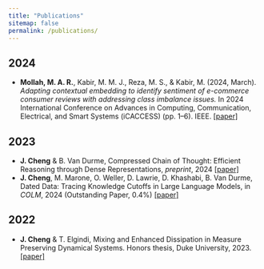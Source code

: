 ```yaml
---
title: "Publications"
sitemap: false
permalink: /publications/
---
```


<link rel="stylesheet" href="../assets/style.css">

2024
---
- __Mollah, M. A. R.__, Kabir, M. M. J., Reza, M. S., & Kabir, M. (2024, March). _Adapting contextual embedding to identify sentiment of e-commerce consumer reviews with addressing class imbalance issues._ In 2024 International Conference on Advances in Computing, Communication, Electrical, and Smart Systems (iCACCESS) (pp. 1–6). IEEE. [[paper]](https://ieeexplore.ieee.org/abstract/document/10499554)

2023
---
- __J. Cheng__ & B. Van Durme, Compressed Chain of Thought: Efficient Reasoning through Dense Representations, *preprint*, 2024 [[paper]](https://arxiv.org/abs/2412.13171)
- __J. Cheng__,  M. Marone,  O. Weller, D. Lawrie, D. Khashabi, B. Van Durme, Dated Data: Tracing Knowledge Cutoffs in Large Language Models, in *COLM*, 2024 (Outstanding Paper, 0.4%) [[paper]](https://arxiv.org/pdf/2403.12958)

2022
---
- __J. Cheng__ & T. Elgindi, Mixing and Enhanced Dissipation in Measure Preserving Dynamical Systems. Honors thesis, Duke University, 2023. [[paper]](https://hdl.handle.net/10161/31322)

